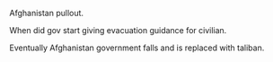 Afghanistan pullout.



When did gov start giving evacuation guidance for civilian. 

Eventually Afghanistan government falls and is replaced with taliban.


